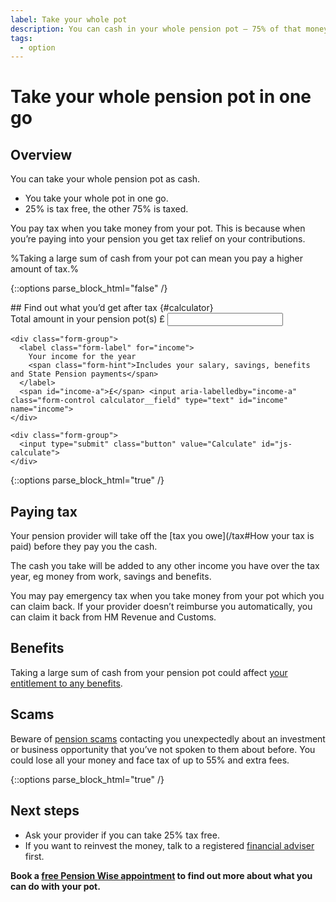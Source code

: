 ```yaml
---
label: Take your whole pot
description: You can cash in your whole pension pot – 75% of that money is taxable.
tags:
  - option
---
```


# Take your whole pension pot in one go

## Overview

You can take your whole pension pot as cash.

- You take your whole pot in one go.
- 25% is tax free, the other 75% is taxed.

You pay tax when you take money from your pot. This is because when you’re paying into your pension you get tax relief on your contributions.

%Taking a large sum of cash from your pot can mean you pay a higher amount of tax.%

{::options parse_block_html="false" /}
<div class="calculator calculator--in-article calculator--whole-pot js-take-whole-pot-calculator">
  <div markdown="1">
## Find out what you’d get after tax {#calculator}
  </div>

  <form action="/take-whole-pot/results#calculator" method="get">
    <div class="form-group">
      <label class="form-label" for="pot">
        Total amount in your pension pot(s)
      </label>
      <span id="pot-a">£</span> <input aria-labelledby="pot-a" class="form-control calculator__field" type="text" id="pot" name="pot">
    </div>

    <div class="form-group">
      <label class="form-label" for="income">
        Your income for the year
        <span class="form-hint">Includes your salary, savings, benefits and State Pension payments</span>
      </label>
      <span id="income-a">£</span> <input aria-labelledby="income-a" class="form-control calculator__field" type="text" id="income" name="income">
    </div>

    <div class="form-group">
      <input type="submit" class="button" value="Calculate" id="js-calculate">
    </div>
  </form>
</div>
{::options parse_block_html="true" /}

## Paying tax

Your pension provider will take off the [tax you owe](/tax#How your tax is paid) before they pay you the cash.

The cash you take will be added to any other income you have over the tax year, eg money from work, savings and benefits.

You may pay emergency tax when you take money from your pot which you can claim back. If your provider doesn’t reimburse you automatically, you can claim it back from HM Revenue and Customs.

## Benefits

Taking a large sum of cash from your pension pot could affect [your entitlement to any benefits](/benefits).

## Scams

Beware of [pension scams](/scams) contacting you unexpectedly about an investment or business opportunity that you’ve not spoken to them about before. You could lose all your money and face tax of up to 55% and extra fees.

{::options parse_block_html="true" /}
<div class="next-steps next-steps--whole-pot">

## Next steps

- Ask your provider if you can take 25% tax free.
- If you want to reinvest the money, talk to a registered [financial adviser](/financial-advice) first.

**Book a [free Pension Wise appointment](/appointments) to find out more about what you can do with your pot.**

</div>
